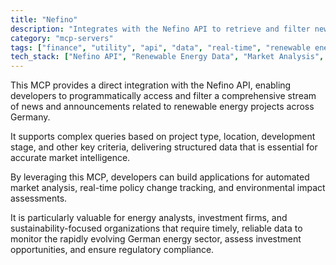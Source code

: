 ```yaml
---
title: "Nefino"
description: "Integrates with the Nefino API to retrieve and filter news about German renewable energy projects for market analysis and policy tracking."
category: "mcp-servers"
tags: ["finance", "utility", "api", "data", "real-time", "renewable energy", "market intelligence", "environmental assessment"]
tech_stack: ["Nefino API", "Renewable Energy Data", "Market Analysis", "Policy Tracking", "Environmental Impact Assessment", "Automated Market Analysis"]
---
```


This MCP provides a direct integration with the Nefino API, enabling developers to programmatically access and filter a comprehensive stream of news and announcements related to renewable energy projects across Germany. 

It supports complex queries based on project type, location, development stage, and other key criteria, delivering structured data that is essential for accurate market intelligence.

By leveraging this MCP, developers can build applications for automated market analysis, real-time policy change tracking, and environmental impact assessments. 

It is particularly valuable for energy analysts, investment firms, and sustainability-focused organizations that require timely, reliable data to monitor the rapidly evolving German energy sector, assess investment opportunities, and ensure regulatory compliance.
